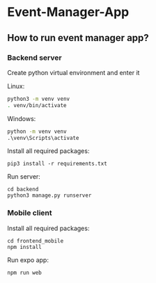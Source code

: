 # Event-Manager-App
## How to run event manager app?

### Backend server
Create python virtual environment and enter it

Linux:
```bash
python3 -m venv venv
. venv/bin/activate
```
Windows:
```cmd
python -m venv venv
.\venv\Scripts\activate
```

Install all required packages:
```
pip3 install -r requirements.txt
```

Run server:
```
cd backend
python3 manage.py runserver
```

### Mobile client

Install all required packages:
```
cd frontend_mobile
npm install
```

Run expo app:
```
npm run web
```
